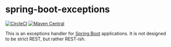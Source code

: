 spring-boot-exceptions
======================

[![CircleCI](https://circleci.com/gh/mlk/spring-boot-exceptions.svg?style=svg)](https://circleci.com/gh/mlk/spring-boot-exceptions)
[![Maven Central](https://maven-badges.herokuapp.com/maven-central/com.github.mlk/spring-boot-exceptions/badge.svg)](https://search.maven.org/#search%7Cgav%7C1%7Cg%3A%22com.github.mlk%22%20AND%20a%3A%22spring-boot-exceptions%22)

This is an exceptions handler for [Spring Boot](https://projects.spring.io/spring-boot/) applications.
It is not designed to be strict REST, but rather REST-ish.

